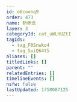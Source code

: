 ```yaml
---
id: o6coonq9
order: 473
name: 斩赤龙
layer: 3
categoryId: cat_uWLHUZtI
tagIds:
  - tag_F0Snwko4
  - tag_5uiQ64t5
aliases: []
titledLinks: []
parent: ""
relatedEntries: []
timelineEvents: []
nsfw: false
lastUpdated: 1758087125
---
```


